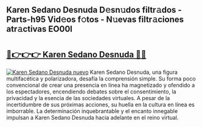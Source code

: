 ## Karen Sedano Desnuda D𝚎sn𝚞dos filtr𝚊dos - Parts-h95 Vid𝚎os f𝚘tos - N𝚞evas filtr𝚊ciones atr𝚊ctivas EO00l

# <h2><a href="http://mbdhaw.tromn.icu/?c=Karen+Sedano+Desnuda">🔗👉👉👉 Karen Sedano Desnuda 🔗🔗</a></h2>

[![Karen Sedano Desnuda nuevo](https://i.imgur.com/pEAQMta.gif)](http://mbdhaw.tromn.icu/?c=Karen+Sedano+Desnuda)
Karen Sedano Desnuda, una figura multifacética y polarizadora, desafía la comprensión simple. Su forma poco convencional de crear una presencia en línea ha magnetizado y ofendido a los espectadores, encendiendo debates sobre el consentimiento, la privacidad y la esencia de las sociedades virtuales. A pesar de la incertidumbre de sus próximas acciones, su huella en la cultura en línea es imborrable. La determinación inquebrantable y el encanto innegable impulsan a Karen Sedano Desnuda hacia adelante en el reino virtual.
